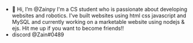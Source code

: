 - 👋 Hi, I’m @Zainpy
I'm a CS student who is passionate about developing websites and robotics. I've built websites using html css javascript and MySQL and currently working on a marketable website using nodejs & ejs.
Hit me up if you want to become friends!!
- discord @Zain#0489

<!---
Zainpy/Zainpy is a ✨ special ✨ repository because its `README.md` (this file) appears on your GitHub profile.
You can click the Preview link to take a look at your changes.
--->
